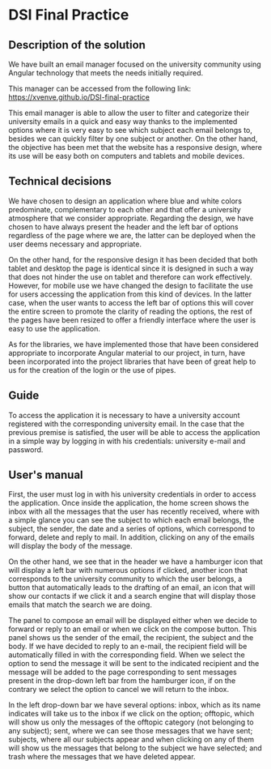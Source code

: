 # DSI Final Practice

## Description of the solution

We have built an email manager focused on the university community using Angular technology that meets the needs initially required.

This manager can be accessed from the following link: <https://xvenve.github.io/DSI-final-practice>

This email manager is able to allow the user to filter and categorize their university emails in a quick and easy way thanks to the implemented options where it is very easy to see which subject each email belongs to, besides we can quickly filter by one subject or another.
On the other hand, the objective has been met that the website has a responsive design, where its use will be easy both on computers and tablets and mobile devices.

## Technical decisions

We have chosen to design an application where blue and white colors predominate, complementary to each other and that offer a university atmosphere that we consider appropriate. Regarding the design, we have chosen to have always present the header and the left bar of options regardless of the page where we are, the latter can be deployed when the user deems necessary and appropriate.

On the other hand, for the responsive design it has been decided that both tablet and desktop the page is identical since it is designed in such a way that does not hinder the use on tablet and therefore can work effectively. However, for mobile use we have changed the design to facilitate the use for users accessing the application from this kind of devices. In the latter case, when the user wants to access the left bar of options this will cover the entire screen to promote the clarity of reading the options, the rest of the pages have been resized to offer a friendly interface where the user is easy to use the application.

As for the libraries, we have implemented those that have been considered appropriate to incorporate Angular material to our project, in turn, have been incorporated into the project libraries that have been of great help to us for the creation of the login or the use of pipes.

## Guide

To access the application it is necessary to have a university account registered with the corresponding university email. In the case that the previous premise is satisfied, the user will be able to access the application in a simple way by logging in with his credentials: university e-mail and password.

## User's manual

First, the user must log in with his university credentials in order to access the application.
Once inside the application, the home screen shows the inbox with all the messages that the user has recently received, where with a simple glance you can see the subject to which each email belongs, the subject, the sender, the date and a series of options, which correspond to forward, delete and reply to mail. In addition, clicking on any of the emails will display the body of the message.

On the other hand, we see that in the header we have a hamburger icon that will display a left bar with numerous options if clicked, another icon that corresponds to the university community to which the user belongs, a button that automatically leads to the drafting of an email, an icon that will show our contacts if we click it and a search engine that will display those emails that match the search we are doing.

The panel to compose an email will be displayed either when we decide to forward or reply to an email or when we click on the compose button. This panel shows us the sender of the email, the recipient, the subject and the body. If we have decided to reply to an e-mail, the recipient field will be automatically filled in with the corresponding field. When we select the option to send the message it will be sent to the indicated recipient and the message will be added to the page corresponding to sent messages present in the drop-down left bar from the hamburger icon, if on the contrary we select the option to cancel we will return to the inbox.

In the left drop-down bar we have several options: inbox, which as its name indicates will take us to the inbox if we click on the option; offtopic, which will show us only the messages of the offtopic category (not belonging to any subject); sent, where we can see those messages that we have sent; subjects, where all our subjects appear and when clicking on any of them will show us the messages that belong to the subject we have selected; and trash where the messages that we have deleted appear.
